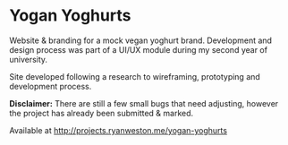 # Yogan Yoghurts

Website & branding for a mock vegan yoghurt brand. Development and design process was part of  a UI/UX module during my second year of university. 

Site developed following a research to wireframing, prototyping and development process. 

**Disclaimer:** There are still a few small bugs that need adjusting, however the project has already been submitted & marked. 

Available at <http://projects.ryanweston.me/yogan-yoghurts>
